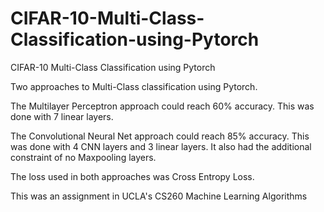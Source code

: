 # CIFAR-10-Multi-Class-Classification-using-Pytorch
CIFAR-10 Multi-Class Classification using Pytorch

Two approaches to Multi-Class classification using Pytorch.

The Multilayer Perceptron approach could reach 60% accuracy. This was done with 7 linear layers.

The Convolutional Neural Net approach could reach 85% accuracy. This was done with 4 CNN layers and 3 linear layers.
It also had the additional constraint of no Maxpooling layers.

The loss used in both approaches was Cross Entropy Loss.

This was an assignment in UCLA's CS260 Machine Learning Algorithms
